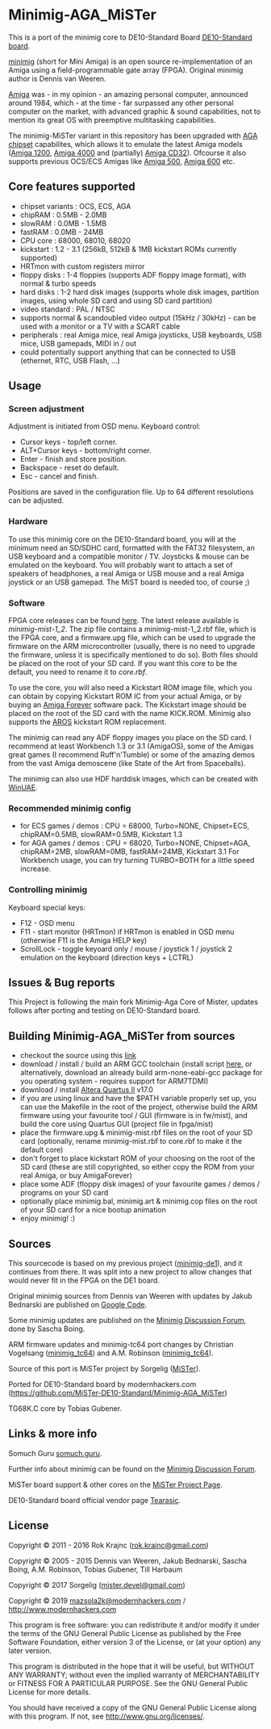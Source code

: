 # Minimig-AGA_MiSTer

This is a port of the minimig core to DE10-Standard Board [DE10-Standard board](https://github.com/MiSTer-DE10-Standard/Main_MiSTer/wiki).

[minimig](http://en.wikipedia.org/wiki/Minimig) (short for Mini Amiga) is an open source re-implementation of an Amiga using a field-programmable gate array (FPGA). Original minimig author is Dennis van Weeren.

[Amiga](http://en.wikipedia.org/wiki/Amiga_500) was - in my opinion - an amazing personal computer, announced around 1984, which - at the time - far surpassed any other personal computer on the market, with advanced graphic & sound capabilities, not to mention its great OS with preemptive multitasking capabilities.

The minimig-MiSTer variant in this repository has been upgraded with [AGA chipset](http://en.wikipedia.org/wiki/Amiga_Advanced_Graphics_Architecture) capabilites, which allows it to emulate the latest Amiga models ([Amiga 1200](http://en.wikipedia.org/wiki/Amiga_1200), [Amiga 4000](http://en.wikipedia.org/wiki/Amiga_4000) and (partially) [Amiga CD32](http://en.wikipedia.org/wiki/Amiga_CD32)). Ofcourse it also supports previous OCS/ECS Amigas like [Amiga 500](http://en.wikipedia.org/wiki/Amiga_500), [Amiga 600](http://en.wikipedia.org/wiki/Amiga_600) etc.


## Core features supported

* chipset variants : OCS, ECS, AGA
* chipRAM : 0.5MB - 2.0MB
* slowRAM : 0.0MB - 1.5MB
* fastRAM : 0.0MB - 24MB
* CPU core : 68000, 68010, 68020
* kickstart : 1.2 - 3.1 (256kB, 512kB & 1MB kickstart ROMs currently supported)
* HRTmon with custom registers mirror
* floppy disks : 1-4 floppies (supports ADF floppy image format), with normal & turbo speeds
* hard disks : 1-2 hard disk images (supports whole disk images, partition images, using whole SD card and using SD card partition)
* video standard : PAL / NTSC
* supports normal & scandoubled video output (15kHz / 30kHz) - can be used with a monitor or a TV with a SCART cable
* peripherals : real Amiga mice, real Amiga joysticks, USB keyboards, USB mice, USB gamepads, MIDI in / out
* could potentially support anything that can be connected to USB (ethernet, RTC, USB Flash, ...)


## Usage

### Screen adjustment
Adjustment is initiated from OSD menu. Keyboard control:
* Cursor keys - top/left corner.
* ALT+Cursor keys - bottom/right corner.
* Enter - finish and store position.
* Backspace - reset do default.
* Esc - cancel and finish.

Positions are saved in the configuration file. Up to 64 different resolutions can be adjusted.


### Hardware
To use this minimig core on the DE10-Standard board, you will at the minimum need an SD/SDHC card, formatted with the FAT32 filesystem, an USB keyboard and a compatible monitor / TV. Joysticks & mouse can be emulated on the keyboard. You will probably want to attach a set of speakers of headphones, a real Amiga or USB mouse and a real Amiga joystick or an USB gamepad. The MiST board is needed too, of course ;)

### Software
FPGA core releases can be found [here](http://somuch.guru/minimig/minimig-mist/). The latest release available is *minimig-mist-1_2*. The zip file contains a minimig-mist-1_2.rbf file, which is the FPGA core, and a firmware.upg file, which can be used to upgrade the firmware on the ARM microcontroller (usually, there is no need to upgrade the firmware, unless it is specifically mentioned to do so). Both files should be placed on the root of your SD card. If you want this core to be the default, you need to rename it to *core.rbf*.

To use the core, you will also need a Kickstart ROM image file, which you can obtain by copying Kickstart ROM IC from your actual Amiga, or by buying an [Amiga Forever](http://www.amigaforever.com/) software pack. The Kickstart image should be placed on the root of the SD card with the name KICK.ROM. Minimig also supports the [AROS](http://aros.sourceforge.net/) kickstart ROM replacement.

The minimig can read any ADF floppy images you place on the SD card. I recommend at least Workbench 1.3 or 3.1 (AmigaOS), some of the Amigas great games (I recommend Ruff'n'Tumble) or some of the amazing demos from the vast Amiga demoscene (like State of the Art from Spaceballs).

The minimig can also use HDF harddisk images, which can be created with [WinUAE](http://www.winuae.net/).

### Recommended minimig config

* for ECS games / demos : CPU = 68000, Turbo=NONE, Chipset=ECS, chipRAM=0.5MB, slowRAM=0.5MB, Kickstart 1.3
* for AGA games / demos : CPU = 68020, Turbo=NONE, Chipset=AGA, chipRAM=2MB, slowRAM=0MB, fastRAM=24MB, Kickstart 3.1
For Workbench usage, you can try turning TURBO=BOTH for a little speed increase.

### Controlling minimig

Keyboard special keys:

* F12         - OSD menu
* F11         - start monitor (HRTmon) if HRTmon is enabled in OSD menu (otherwise F11 is the Amiga HELP key)
* ScrollLock  - toggle keyoard only / mouse / joystick 1 / joystick 2 emulation on the keyboard (direction keys + LCTRL)


## Issues & Bug reports

This Project is following the main fork Minimig-Aga Core of Mister, updates follows after porting and testing on DE10-Standard board.


## Building Minimig-AGA_MiSTer from sources

* checkout the source using this [link](https://github.com/MiSTer-DE10-Standard/Minimig-AGA_MiSTer)
* download / install / build an ARM GCC toolchain (install script [here](http://mist-board.googlecode.com/svn/trunk/tools/install_arm-none-eabi-gcc.sh), or alternatively, download an already build arm-none-eabi-gcc package for you operating system - requires support for ARM7TDMI)
* download / install [Altera Quartus II](https://dl.altera.com/?edition=web) v17.0
* if you are using linux and have the $PATH variable properly set up, you can use the Makefile in the root of the project, otherwise build the ARM firmware using your favourite tool / GUI (firmware is in fw/mist), and build the core using Quartus GUI (project file in fpga/mist)
* place the firmware.upg & minimig-mist.rbf files on the root of your SD card (optionally, rename minimig-mist.rbf to core.rbf to make it the default core)
* don't forget to place kickstart ROM of your choosing on the root of the SD card (these are still copyrighted, so either copy the ROM from your real Amiga, or buy AmigaForever)
* place some ADF (floppy disk images) of your favourite games / demos / programs on your SD card
* optionally place minimig.bal, minimig.art & minimig.cop files on the root of your SD card for a nice bootup animation
* enjoy minimig! :)


## Sources

This sourcecode is based on my previous project ([minimig-de1](https://github.com/rkrajnc/minimig-de1)), and it continues from there. It was split into a new project to allow changes that would never fit in the FPGA on the DE1 board.

Original minimig sources from Dennis van Weeren with updates by Jakub Bednarski are published on [Google Code](http://code.google.com/p/minimig/).

Some minimig updates are published on the [Minimig Discussion Forum](http://www.minimig.net/), done by Sascha Boing.

ARM firmware updates and minimig-tc64 port changes by Christian Vogelsang ([minimig_tc64](https://github.com/cnvogelg/minimig_tc64)) and A.M. Robinson ([minimig_tc64](https://github.com/robinsonb5/minimig_tc64)).

Source of this port is MiSTer project by Sorgelig ([MiSTer](https://github.com/MiSTer-devel)).

Ported for DE10-Standard board by modernhackers.com (https://github.com/MiSTer-DE10-Standard/Minimig-AGA_MiSTer)


TG68K.C core by Tobias Gubener.


## Links & more info

Somuch Guru [somuch.guru](http://somuch.guru/).

Further info about minimig can be found on the [Minimig Discussion Forum](http://www.minimig.net/).

MiSTer board support & other cores on the [MiSTer Project Page](https://github.com/MiSTer-devel).

DE10-Standard board official vendor page [Tearasic](https://www.terasic.com.tw/cgi-bin/page/archive.pl?Language=English&No=1081).


## License

Copyright © 2011 - 2016 Rok Krajnc (rok.krajnc@gmail.com)

Copyright © 2005 - 2015 Dennis van Weeren, Jakub Bednarski, Sascha Boing, A.M. Robinson, Tobias Gubener, Till Harbaum

Copyright © 2017 Sorgelig (mister.devel@gmail.com)

Copyright © 2019 mazsola2k@modernhackers.com / http://www.modernhackers.com

This program is free software: you can redistribute it and/or modify
it under the terms of the GNU General Public License as published by
the Free Software Foundation, either version 3 of the License, or
(at your option) any later version.

This program is distributed in the hope that it will be useful,
but WITHOUT ANY WARRANTY; without even the implied warranty of
MERCHANTABILITY or FITNESS FOR A PARTICULAR PURPOSE.  See the
GNU General Public License for more details.

You should have received a copy of the GNU General Public License
along with this program.  If not, see <http://www.gnu.org/licenses/>.


